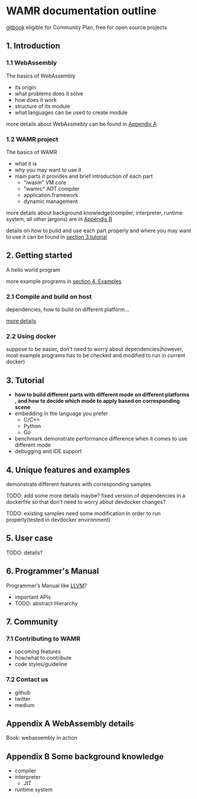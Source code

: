 # WAMR documentation outline

[gitbook](https://gitbook.com) eligible for Community Plan, free for open source projects

## 1. Introduction

### 1.1 WebAssembly

The basics of WebAssembly

- its origin  
- what problems does it solve  
- how does it work
- structure of its module
- what languages can be used to create module

more details about WebAssmebly can be found in [Appendix A](#appendix-a-webassembly-details)

### 1.2 WAMR project

The basics of WAMR

- what it is
- why you may want to use it
- main parts it provides and brief introduction of each part
  - "iwasm" VM core
  - "wamrc" AOT compiler
  - application framework
  - dynamic management

more details about background knowledge(compiler, interpreter, runtime system, all other jargons) are in [Appendix B](#appendix-b-some-background-knowledge)

details on how to build and use each part properly and where you may want to use it can be found in [section 3.tutorial](#3-tutorial)

## 2. Getting started

A hello world program

more example programs in [section 4. Examples](#4-unique-features-and-examples)

### 2.1 Compile and build on host

dependencies, how to build on different platform...

[more details](#3-tutorial)

### 2.2 Using docker

suppose to be easier, don't need to worry about dependencies(however, most example programs has to be checked and modified to run in current docker)

## 3. Tutorial

- **how to build different parts with different mode on different platforms , and how to decide which mode to apply based on corresponding scene**
- embedding in the language you prefer
  - C/C++
  - Python
  - Go
- benchmark demonstrate performance difference when it comes to use different mode
- debugging and IDE support

## 4. Unique features and examples

demonstrate different features with corresponding samples

TODO: add some more details maybe? fixed version of dependencies in a dockerfile so that don't need to worry about devdocker changes?

TODO: existing samples need some modification in order to run properly(tested in devdocker environment)

## 5. User case

TODO: details?

## 6. Programmer's Manual

Programmer’s Manual like [LLVM](https://llvm.org/docs/ProgrammersManual.html#introduction)?

- important APIs
- TODO: abstract Hierarchy

## 7. Community

### 7.1 Contributing to WAMR

- upcoming features
- how/what to contribute
- code styles/guideline

### 7.2 Contact us

- github
- twitter
- medium

## Appendix A WebAssembly details

Book: webassembly in action

## Appendix B Some background knowledge

- compiler
- interpreter
  - JIT
- runtime system
